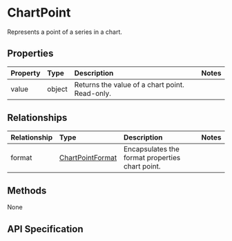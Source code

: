# ChartPoint

Represents a point of a series in a chart.

## Properties
| Property       | Type    |Description|Notes |
|:---------------|:--------|:----------|:-----|
|value|object|Returns the value of a chart point. Read-only.||

## Relationships
| Relationship | Type    |Description|Notes |
|:---------------|:--------|:----------|:-----|
|format|[ChartPointFormat](chartpointformat.md)|Encapsulates the format properties chart point.||
## Methods
None


## API Specification

